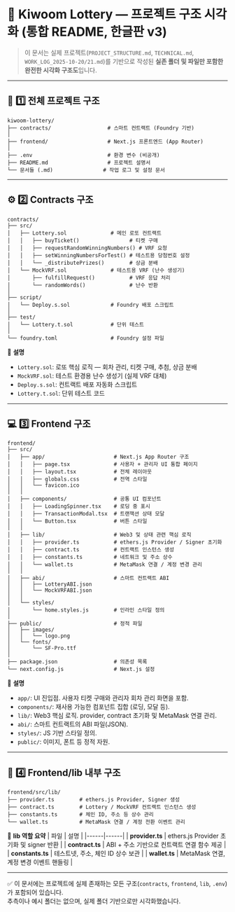 
# 🎰 Kiwoom Lottery — 프로젝트 구조 시각화 (통합 README, 한글판 v3)

> 이 문서는 실제 프로젝트(`PROJECT_STRUCTURE.md`, `TECHNICAL.md`, `WORK_LOG_2025-10-20/21.md`)를 기반으로 작성된
> **실존 폴더 및 파일만 포함한 완전한 시각화 구조도**입니다.

---

## 🧭 1️⃣ 전체 프로젝트 구조

```
kiwoom-lottery/
├── contracts/                  # 스마트 컨트랙트 (Foundry 기반)
│
├── frontend/                   # Next.js 프론트엔드 (App Router)
│
├── .env                        # 환경 변수 (비공개)
├── README.md                   # 프로젝트 설명서
└── 문서들 (.md)                # 작업 로그 및 설정 문서
```

---

## ⚙️ 2️⃣ Contracts 구조

```
contracts/
├── src/
│   ├── Lottery.sol              # 메인 로또 컨트랙트
│   │   ├── buyTicket()                # 티켓 구매
│   │   ├── requestRandomWinningNumbers() # VRF 요청
│   │   ├── setWinningNumbersForTest() # 테스트용 당첨번호 설정
│   │   └── _distributePrizes()        # 상금 분배
│   └── MockVRF.sol              # 테스트용 VRF (난수 생성기)
│       ├── fulfillRequest()           # VRF 응답 처리
│       └── randomWords()              # 난수 반환
│
├── script/
│   └── Deploy.s.sol             # Foundry 배포 스크립트
│
├── test/
│   └── Lottery.t.sol            # 단위 테스트
│
└── foundry.toml                 # Foundry 설정 파일
```

📘 **설명**
- `Lottery.sol`: 로또 핵심 로직 — 회차 관리, 티켓 구매, 추첨, 상금 분배
- `MockVRF.sol`: 테스트 환경용 난수 생성기 (실제 VRF 대체)
- `Deploy.s.sol`: 컨트랙트 배포 자동화 스크립트
- `Lottery.t.sol`: 단위 테스트 코드

---

## 💻 3️⃣ Frontend 구조

```
frontend/
├── src/
│   ├── app/                      # Next.js App Router 구조
│   │   ├── page.tsx              # 사용자 + 관리자 UI 통합 페이지
│   │   ├── layout.tsx            # 전체 레이아웃
│   │   ├── globals.css           # 전역 스타일
│   │   └── favicon.ico
│   │
│   ├── components/               # 공통 UI 컴포넌트
│   │   ├── LoadingSpinner.tsx    # 로딩 중 표시
│   │   ├── TransactionModal.tsx  # 트랜잭션 상태 모달
│   │   └── Button.tsx            # 버튼 스타일
│   │
│   ├── lib/                      # Web3 및 상태 관련 핵심 로직
│   │   ├── provider.ts           # ethers.js Provider / Signer 초기화
│   │   ├── contract.ts           # 컨트랙트 인스턴스 생성
│   │   ├── constants.ts          # 네트워크 및 주소 상수
│   │   └── wallet.ts             # MetaMask 연결 / 계정 변경 관리
│   │
│   ├── abi/                      # 스마트 컨트랙트 ABI
│   │   ├── LotteryABI.json
│   │   └── MockVRFABI.json
│   │
│   └── styles/
│       └── home.styles.js        # 인라인 스타일 정의
│
├── public/                       # 정적 파일
│   ├── images/
│   │   └── logo.png
│   └── fonts/
│       └── SF-Pro.ttf
│
├── package.json                  # 의존성 목록
└── next.config.js                # Next.js 설정
```

📘 **설명**
- `app/`: UI 진입점. 사용자 티켓 구매와 관리자 회차 관리 화면을 포함.  
- `components/`: 재사용 가능한 컴포넌트 집합 (로딩, 모달 등).  
- `lib/`: Web3 핵심 로직. provider, contract 초기화 및 MetaMask 연결 관리.  
- `abi/`: 스마트 컨트랙트의 ABI 파일(JSON).  
- `styles/`: JS 기반 스타일 정의.  
- `public/`: 이미지, 폰트 등 정적 자원.

---

## 🧠 4️⃣ Frontend/lib 내부 구조

```
frontend/src/lib/
├── provider.ts        # ethers.js Provider, Signer 생성
├── contract.ts        # Lottery / MockVRF 컨트랙트 인스턴스 생성
├── constants.ts       # 체인 ID, 주소 등 상수 관리
└── wallet.ts          # MetaMask 연결 / 계정 전환 이벤트 관리
```

📘 **lib 역할 요약**
| 파일 | 설명 |
|------|------|
| **provider.ts** | ethers.js Provider 초기화 및 signer 반환 |
| **contract.ts** | ABI + 주소 기반으로 컨트랙트 연결 함수 제공 |
| **constants.ts** | 테스트넷, 주소, 체인 ID 상수 보관 |
| **wallet.ts** | MetaMask 연결, 계정 변경 이벤트 핸들링 |

---

✅ 이 문서에는 프로젝트에 실제 존재하는 모든 구조(`contracts`, `frontend`, `lib`, `.env`)가 포함되어 있습니다.  
추측이나 예시 폴더는 없으며, 실제 폴더 기반으로만 시각화했습니다.
